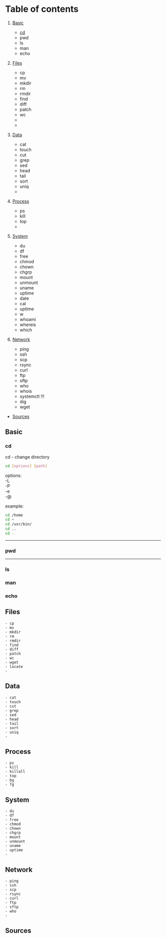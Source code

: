 <h1> Table of contents </h1>

1. <a href="#basic">Basic</a>
    - <a href="#cd">cd</a>
    - pwd
    - ls
    - man
    - echo

2. [Files](#files)
    - cp
    - mv
    - mkdir
    - rm
    - rmdir
    - find
    - diff
    - patch
    - wc
    - 
    -
3. [Data](#data)
    - cat
    - touch
    - cut
    - grep
    - sed
    - head
    - tail
    - sort
    - uniq
    -

4. [Process](#process)
    - ps
    - kill
    - top
    -

5. [System](#system) 
    - du
    - df
    - free
    - chmod
    - chown
    - chgrp
    - mount
    - unmount
    - uname
    - uptime
    - date
    - cal
    - uptime
    - w
    - whoami
    - whereis
    - which 



6. [Network](#network) 
    - ping
    - ssh
    - scp
    - rsync
    - curl
    - ftp
    - sftp
    - who
    - whois
    - systemctl !!!
    - dig
    - wget

- [Sources](#sources)

<h2 id="basic"> Basic </h2>
<h3 id="cd"> cd </h3>
<p> cd - change directory
      
```bash
cd [options] [path] 
```
options:
<br> -L
<br> -P
<br> -e
<br> -@

example:
```bash
cd /home 
cd ~
cd /usr/bin/
cd ..
cd -
```

</p>

-----

<h3> pwd </h3>
<p>

</p>

-----

### ls
### man
### echo 

## Files
    - cp
    - mv
    - mkdir
    - rm
    - rmdir
    - find
    - diff
    - patch
    - wc
    - wget
    - locate
    - 

## Data
    - cat
    - touch
    - cut
    - grep
    - sed
    - head
    - tail
    - sort
    - uniq
    -

## Process
    - ps
    - kill
    - killall
    - top
    - bg
    - fg

## System
    - du
    - df
    - free
    - chmod
    - chown
    - chgrp
    - mount
    - unmount
    - uname
    - uptime
    -

## Network
    - ping
    - ssh
    - scp
    - rsync
    - curl
    - ftp
    - sftp
    - who
    - 


## Sources